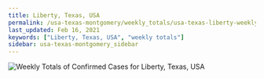 ```yaml
---
title: Liberty, Texas, USA
permalink: /usa-texas-montgomery/weekly_totals/usa-texas-liberty-weekly_totals.html
last_updated: Feb 16, 2021
keywords: ["Liberty, Texas, USA", "weekly totals"]
sidebar: usa-texas-montgomery_sidebar
---
```


![Weekly Totals of Confirmed Cases for Liberty, Texas, USA](/covid_tracker/images/graphs/usa-texas-liberty-weekly_totals_graph.png)
